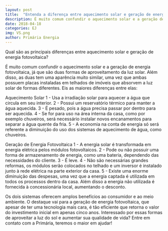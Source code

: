 ```yaml
---
layout: post
title:  "Entenda a diferença entre aquecimento solar e geração de energia fotovoltaica"
description: É muito comum confundir o aquecimento solar e a geração de energia fotovoltaica,[...]
date: 2018-04-18
categories: EJ
img: VS.png
author: Primária Energia
---
```


Qual são as principais diferenças entre aquecimento solar e geração de energia fotovoltaica?

É muito comum confundir o aquecimento solar e a geração de energia fotovoltaica, já que são duas formas de aproveitamento da luz solar. Além disso, as duas tem uma aparência muito similar, uma vez que ambas possuem placas instaladas em telhados de imóveis que absorvem a luz solar de formas diferentes. Eis as maiores diferenças entre elas: 

Aquecimento Solar
1 - Usa a irradiação solar para aquecer a água que circula em seu interior.
2 - Possui um reservatório térmico para manter a água aquecida.
3 - É pesado, pois a água precisa passar por dentro para ser aquecida.
4 - Se for para uso na área interna da casa, como por exemplo chuveiros, será necessário instalar novos encanamentos para separar a água quente da fria.
5 - A economia na conta de energia só será referente a diminuição do uso dos sistemas de aquecimento de água, como chuveiros.

Geração de Energia Fotovoltaica
1 - A energia solar é transformada em energia elétrica pelos módulos fotovoltaicos.
2 - Pode ou não possuir uma forma de armazenamento de energia, como uma bateria, dependendo das necessidades do cliente.
3 - É leve.
4 - Não são necessárias grandes reformas, os módulos serão colocados no telhado e um inversor é instalado junto à rede elétrica na parte exterior da casa.
5 - Existe uma enorme diminuição das despesas, uma vez que a energia captada é utilizada em todos os processos dentro da casa. Além disso a energia não utilizada é fornecida à concessionária local, aumentando o desconto.

Os dois sistemas oferecem amplos benefícios ao consumidor e ao meio ambiente. O destaque vai para a geração de energia fotovoltaica, que apesar de ter uma tecnologia mais cara, é tão eficiente que retorna o valor do investimento inicial em apenas cinco anos. Interessado por essas formas de aproveitar a luz do sol e aumentar sua qualidade de vida? Entre em contato com a Primária, teremos o maior em ajudar!


